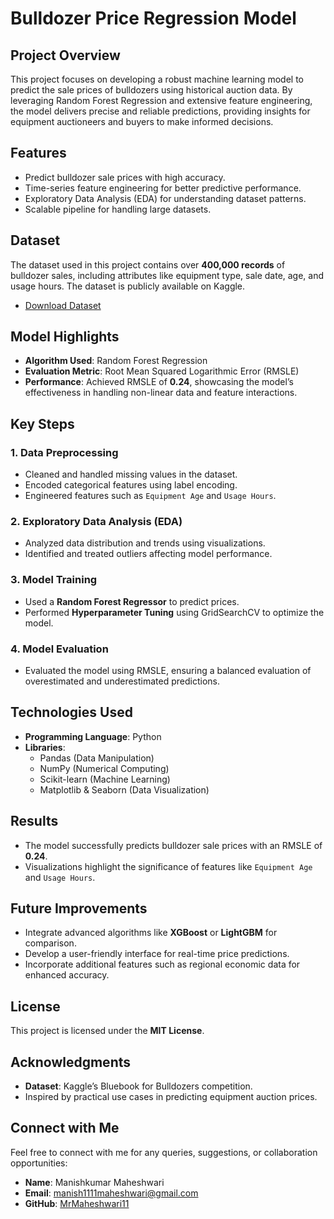 # Bulldozer Price Regression Model  

## Project Overview  
This project focuses on developing a robust machine learning model to predict the sale prices of bulldozers using historical auction data. By leveraging Random Forest Regression and extensive feature engineering, the model delivers precise and reliable predictions, providing insights for equipment auctioneers and buyers to make informed decisions.  

## Features  
- Predict bulldozer sale prices with high accuracy.  
- Time-series feature engineering for better predictive performance.  
- Exploratory Data Analysis (EDA) for understanding dataset patterns.  
- Scalable pipeline for handling large datasets.  

## Dataset  
The dataset used in this project contains over **400,000 records** of bulldozer sales, including attributes like equipment type, sale date, age, and usage hours. The dataset is publicly available on Kaggle.  

- [Download Dataset](https://www.kaggle.com/competitions/bluebook-for-bulldozers/data)  

## Model Highlights  
- **Algorithm Used**: Random Forest Regression  
- **Evaluation Metric**: Root Mean Squared Logarithmic Error (RMSLE)  
- **Performance**: Achieved RMSLE of **0.24**, showcasing the model’s effectiveness in handling non-linear data and feature interactions.  

## Key Steps  
### 1. Data Preprocessing  
- Cleaned and handled missing values in the dataset.  
- Encoded categorical features using label encoding.  
- Engineered features such as `Equipment Age` and `Usage Hours`.  

### 2. Exploratory Data Analysis (EDA)  
- Analyzed data distribution and trends using visualizations.  
- Identified and treated outliers affecting model performance.  

### 3. Model Training  
- Used a **Random Forest Regressor** to predict prices.  
- Performed **Hyperparameter Tuning** using GridSearchCV to optimize the model.  

### 4. Model Evaluation  
- Evaluated the model using RMSLE, ensuring a balanced evaluation of overestimated and underestimated predictions.  

## Technologies Used  
- **Programming Language**: Python  
- **Libraries**:  
  - Pandas (Data Manipulation)  
  - NumPy (Numerical Computing)  
  - Scikit-learn (Machine Learning)  
  - Matplotlib & Seaborn (Data Visualization)  

## Results  
- The model successfully predicts bulldozer sale prices with an RMSLE of **0.24**.  
- Visualizations highlight the significance of features like `Equipment Age` and `Usage Hours`.  

## Future Improvements  
- Integrate advanced algorithms like **XGBoost** or **LightGBM** for comparison.  
- Develop a user-friendly interface for real-time price predictions.  
- Incorporate additional features such as regional economic data for enhanced accuracy.  

## License  
This project is licensed under the **MIT License**.

## Acknowledgments  
- **Dataset**: Kaggle’s Bluebook for Bulldozers competition.  
- Inspired by practical use cases in predicting equipment auction prices.  

## Connect with Me  
Feel free to connect with me for any queries, suggestions, or collaboration opportunities:  
- **Name**: Manishkumar Maheshwari  
- **Email**: [manish1111maheshwari@gmail.com](mailto:manish1111maheshwari@gmail.com)  
- **GitHub**: [MrMaheshwari11](https://github.com/MrMaheshwari11)  



